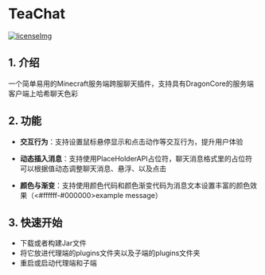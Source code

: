 # TeaChat

[![licenseImg](https://camo.githubusercontent.com/493691215cbc07b735ecb9f8920f5569166ec72eb89a9c2d17c8ab17814eda43/68747470733a2f2f696d672e736869656c64732e696f2f6769746875622f6c6963656e73652f506c616365686f6c6465724150492f506c616365686f6c6465724150492e737667)](https://github.com/PlaceholderAPI/PlaceholderAPI/blob/master/LICENSE)

## 1. 介绍

​	一个简单易用的Minecraft服务端跨服聊天插件，支持具有DragonCore的服务端客户端上哈希聊天色彩

## 2. 功能

- **交互行为**：支持设置鼠标悬停显示和点击动作等交互行为，提升用户体验

- **动态插入消息**：支持使用PlaceHolderAPI占位符，聊天消息格式里的占位符可以根据值动态调整聊天消息、悬浮、以及点击

- **颜色与渐变**：支持使用颜色代码和颜色渐变代码为消息文本设置丰富的颜色效果（<#ffffff-#000000>example message<end>）

## 3. 快速开始

- 下载或者构建Jar文件
- 将它放进代理端的plugins文件夹以及子端的plugins文件夹
- 重启或启动代理端和子端